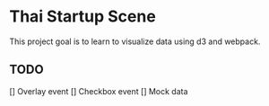# Thai Startup Scene
This project goal is to learn to visualize data using d3 and webpack.

## TODO
[] Overlay event
[] Checkbox event
[] Mock data
